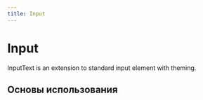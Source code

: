 ```yaml
---
title: Input
---
```


# Input

InputText is an extension to standard input element with theming.

## Основы использования

